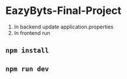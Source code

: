 # EazyByts-Final-Project
1. In backend update application.properties
2. In frontend run 
## `npm install`
## `npm run dev`